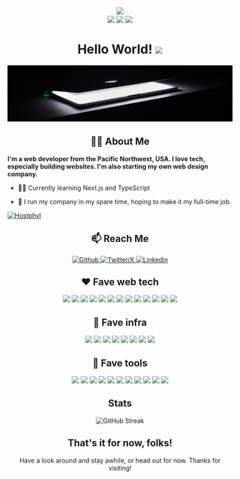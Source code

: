 <div align="center">
<img src="https://media.giphy.com/media/v1.Y2lkPTc5MGI3NjExYjllenZ1aG0zdnRueWR3NXJrN2tmd2tyeGV4bXlmdnk3MnNhbHhkayZlcD12MV9pbnRlcm5hbF9naWZfYnlfaWQmY3Q9cw/3kPDmoWdBpQPNhCnUG/giphy.gif" width="200">
</div>
<div align="center">
<img src="https://img.shields.io/badge/pronouns-he/him-purple?style=for-the-badge">
<img src="https://img.shields.io/badge/building-websites-0066ff?style=for-the-badge">
<img src="https://img.shields.io/badge/learning-web_tech-brightgreen?style=for-the-badge">
</div>
<h1 align="center">
  Hello World!
  <img src="https://media.giphy.com/media/hvRJCLFzcasrR4ia7z/giphy.gif" width="30px"/>
</h1>
<div align="center">
<img src="images/laptop-open.jpg">
</div>

<h2 align="center">👨‍💻 About Me</h2>

**I'm a web developer from the Pacific Northwest, USA. I love tech, especially building websites. I'm also starting my own web design company.**

- 👨‍🎓 Currently learning Next.js and TypeScript

- 🏢 I run my company in my spare time, hoping to make it my full-time job.

[![Hostphyl](https://img.shields.io/badge/hostphyl-hostphyl.com-0066ff?style=for-the-badge)](https://hostphyl.com)

<div align="center">
<h2>📫 Reach Me</h2>
    <a href="https://github.com/KitsapCreator">
        <img src="https://img.shields.io/badge/@KitsapCreator-010409?style=for-the-badge&logo=github" alt="Github">
    </a>
    <a href="https://twitter.com/cloviswebdev">
        <img src="https://img.shields.io/badge/@cloviswebdev-blue?style=for-the-badge&logo=x" alt="Twitter/X">
    </a>
    <a href="https://www.linkedin.com/in/clovisdaymartin/">
        <img src="https://img.shields.io/badge//in/clovisdaymartin-0A66C2?style=for-the-badge&logo=linkedin" alt="Linkedin">
    </a>
</div>
<div align="center">
<h2>❤️ Fave web tech</h2>
<img src="https://img.shields.io/badge/html-E34F26?style=for-the-badge&logo=html5&logoColor=white">
<img src="https://img.shields.io/badge/css-1572B6?style=for-the-badge&logo=css3&logoColor=white">
<img src="https://img.shields.io/badge/javascript-F7DF1E?style=for-the-badge&logo=javascript&logoColor=black">
<img src="https://img.shields.io/badge/typescript-3178C6?style=for-the-badge&logo=typescript&logoColor=white">
<img src="https://img.shields.io/badge/react-61DAFB?style=for-the-badge&logo=react&logoColor=black">
<img src="https://img.shields.io/badge/nextjs-000000?style=for-the-badge&logo=next.js&logoColor=white">
<img src="https://img.shields.io/badge/tailwind_css-06B6D4?style=for-the-badge&logo=tailwindcss&logoColor=white">
<img src="https://img.shields.io/badge/radix_ui-061618?style=for-the-badge&logo=radixui&logoColor=white">
<img src="https://img.shields.io/badge/shopify-7AB55CE?style=for-the-badge&logo=shopify&logoColor=white">
<img src="https://img.shields.io/badge/font_awesome-528DD7?style=for-the-badge&logo=fontawesome&logoColor=white">
<img src="https://img.shields.io/badge/mdx-1B1F24?style=for-the-badge&logo=mdx&logoColor=white">
<img src="https://img.shields.io/badge/shadcn/ui-000000?style=for-the-badge&logo=shadcnui&logoColor=white">
<img src="https://img.shields.io/badge/mkdocs_+_material_theme-526CFE?style=for-the-badge&logo=materialformkdocs&logoColor=white">
</div>
<div align="center">
<h2>🧡 Fave infra</h2>
<img src="https://img.shields.io/badge/github-181717?style=for-the-badge&logo=github&logoColor=white">
<img src="https://img.shields.io/badge/vercel-000000?style=for-the-badge&logo=vercel&logoColor=white">
<img src="https://img.shields.io/badge/turso-15252B?style=for-the-badge&logo=turso&logoColor=4FF8D2">
<img src="https://img.shields.io/badge/railway-0B0D0E?style=for-the-badge&logo=railway&logoColor=white">
<img src="https://img.shields.io/badge/cloudflare-F38020?style=for-the-badge&logo=cloudflare&logoColor=white">
<img src="https://img.shields.io/badge/stripe-008CDD?style=for-the-badge&logo=stripe&logoColor=white">
<img src="https://img.shields.io/badge/plausible_analytics-5850EC?style=for-the-badge&logo=plausibleanalytics&logoColor=white">
<img src="https://img.shields.io/badge/jsdelivr-E84D3D?style=for-the-badge&logo=jsdelivr&logoColor=white">
</div>
<div align="center">
<h2>💛 Fave tools</h2>
<img src="https://img.shields.io/badge/visual_studio_code-007ACC?style=for-the-badge&logo=visualstudiocode&logoColor=white">
<img src="https://img.shields.io/badge/figma-F24E1E?style=for-the-badge&logo=figma&logoColor=white">
<img src="https://img.shields.io/badge/git-F05032?style=for-the-badge&logo=git&logoColor=white">
<img src="https://img.shields.io/badge/apple-white?style=for-the-badge&logo=apple&logoColor=black">
<img src="https://img.shields.io/badge/linux-FCC624?style=for-the-badge&logo=linux&logoColor=black">
<img src="https://img.shields.io/badge/pnpm-F69220?style=for-the-badge&logo=pnpm&logoColor=white">
<img src="https://img.shields.io/badge/github_copilot-000000?style=for-the-badge&logo=githubcopilot&logoColor=white">
<img src="https://img.shields.io/badge/notion-ffffff?style=for-the-badge&logo=notion&logoColor=black">
<img src="https://img.shields.io/badge/raspberry_pi-A22846?style=for-the-badge&logo=raspberrypi&logoColor=white">
<img src="https://img.shields.io/badge/prettier-F7B93E?style=for-the-badge&logo=prettier&logoColor=black">
<img src="https://img.shields.io/badge/homebrew-FBB040?style=for-the-badge&logo=homebrew&logoColor=black">
</div>
<div align="center">
<h2>Stats</h2>
<img src="https://github-readme-streak-stats.herokuapp.com?user=kitsapcreator&theme=dark&hide_border=true&mode=weekly" alt="GitHub Streak">
</div>
<div align="center">
<h2>That's it for now, folks!</h2>
<p>Have a look around and stay awhile, or head out for now. Thanks for visiting!</p>
